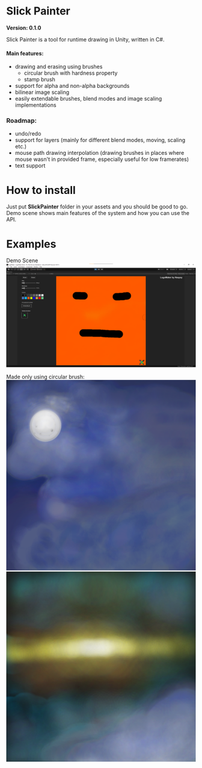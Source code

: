 # Slick Painter
**Version: 0.1.0**

Slick Painter is a tool for runtime drawing in Unity, written in C#.

#### Main features:
 - drawing and erasing using brushes
   - circular brush with hardness property
   - stamp brush
 - support for alpha and non-alpha backgrounds
 - bilinear image scaling
 - easily extendable brushes, blend modes and image scaling implementations

### Roadmap:
 - undo/redo
 - support for layers (mainly for different blend modes, moving, scaling etc.)
 - mouse path drawing interpolation (drawing brushes in places where mouse wasn't in provided frame, especially useful for low framerates)
 - text support

# How to install
Just put **SlickPainter** folder in your assets and you should be good to go.
Demo scene shows main features of the system and how you can use the API.

# Examples
Demo Scene
![Demo Scene](https://github.com/Naspey/LogoMaker/blob/main/img/example-3.png "Demo")

Made only using circular brush:
![Example 2](https://github.com/Naspey/LogoMaker/blob/main/img/example-2.png "Example 2")
![Example 1](https://github.com/Naspey/LogoMaker/blob/main/img/example-1.png "Example 1")
